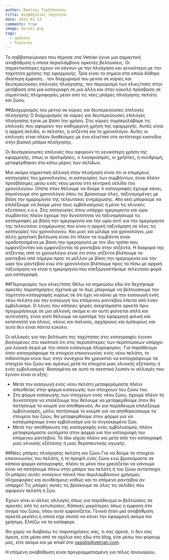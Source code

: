 ```yaml
---
author: Βασίλης Τερζόπουλος
title: Ανεβάζοντας ταχύτητα
date: 2015-01-13
comments: true
image: horse1.png
tags:
  - updates
  - features
---
```


Το σαββατοκύριακο που πέρασε στο Vetrian έγινε μια σημαντική αναβάθμιση η οποία περιελάμβανε αρκετές βελτιώσεις. Οι σημαντικότερες έχουν να κάνουν με την πλοήγηση και γενικότερα με την ταχύτητα χρήσης της εφαρμογής. Τρία είναι τα σημεία στα οποία δόθηκε ιδιαίτερη έμφαση... τον διαχωρισμό του μενού σε κύριες και δευτερεύουσες επιλογές πλοήγησης, τον περιορισμό των κλικς/ταπς στην μετάβαση από μια καταγραφή σε μια άλλη και στην εύκολη πρόσβαση σε σημαντικές πληροφορίες μέσα από τις νέες μπάρες πλοήγησης πελάτη και ζώου.

##Διαχωρισμός του μενού σε κύριες και δευτερεύουσες επιλογές πλοήγησης
Ο διαχωρισμός σε κύριες και δευτερεύουσες επιλογές πλοήγησης έγινε με βάση την χρήση. Στις κύριες συμπεριλάβαμε τις επιλογές που αφορούν την καθημερινή χρήση της εφαρμογής. Αυτές είναι η αρχική σελίδα, οι πελάτες, η ατζέντα και το χρονολόγιο. Αυτές οι επιλογές είναι πλέον διαθέσιμες με ένα κλικ/ταπ στο αντίστοιχο εικονίδιο στην βασική μπάρα πλοήγησης.

Οι δευτερεύουσες επιλογές που αφορούν τη γενικότερη χρήση της εφαρμογής, όπως  οι προτιμήσεις, ο λογαριασμός, οι χρήστες, η συνδρομή, μεταφέρθηκαν στο κάτω μέρος των σελίδων.

Μια ακόμα σημαντική αλλαγή στην πλοήγηση είναι ότι οι επιμέρους κατηγορίες του χρονολογίου, οι κατηγορίες των συμβάντων, είναι πλέον προσβάσιμες μέσω ενός νέου μενού στη κεντρική σελίδα του χρονολογίου. Οπότε όταν θέλουμε να δούμε τι καταγραφές έχουμε κάνει, πηγαίνουμε στο χρονολόγιο όπου τις βρίσκουμε όλες, ταξινομημένες με βάση την ημερομηνία της τελευταίας ενημέρωσης. Απο εκεί μπορούμε να επιλέξουμε να δούμε μόνο τους εμβολιασμούς ή μόνο τις κλινικές εξετάσεις κ.ο.κ. Στις κατηγορίες όπου υπάρχει ημερομηνία και ώρα συμβάντος πλέον έχουμε την δυνατότητα να ταξινομήσουμε τις καταγραφές με βάση την ημερομηνία και την ώρα αντί για την ημερομηνία της τελευταίας ενημέρωσης που είναι η αρχική ταξινόμηση σε όλες τις κατηγορίες του χρονολογίου. Και μιας και μιλάμε για χρονολόγιο, μια άλλη χρηστική βελτίωση είναι ότι πλέον τα συμβάντα είναι ομαδοποιημένα με βάση την ημερομηνία με τον ίδιο τρόπο που εμφανίζονταν και εμφανίζονται τα ραντεβού στην ατζέντα. Η διαφορά της ατζέντας από το χρονολόγιο είναι ότι στην ατζέντα βλέπουμε τα ραντεβού από σήμερα προς το μέλλον με βάση την ημερομηνία και την ώρα του ραντεβού ενώ στο χρονολόγιο βλέπουμε προς τα πίσω με αρχική ταξινόμηση να είναι η ημερομηνία που επεξεργαστήκαμε τελευταία φορά μια καταγραφή.


##Περιορισμός των κλικς/ταπς
Θέλω να σημειώσω εδώ ότι δεχτήκαμε αρκετές παρατηρήσεις σχετικά με το πως μπορούμε να βελτιώσουμε την ταχύτητα καταγραφής κυρίως σε ότι έχει να κάνει με την εισαγωγή ενός νέου πελάτη και την εισαγωγή του επόμενου ραντεβού έπειτα από έναν εμβολιασμό. Ο λόγος που κάποιες φορές σκεφτόμαστε αρκετά πριν προχωρήσουμε σε μια αλλαγή, ακόμα κι αν αυτή φαίνεται απλή και αυτονόητη, είναι γιατί θέλουμε να κρατάμε την εφαρμογή φιλική και κατανοητή για όλους, νέους και παλιούς, αρχάριους και έμπειρους και αυτό δεν είναι πάντα εύκολο.

Οι αλλαγές για την βελτίωση της ταχύτητας στις καταγραφές έγιναν βασισμένες στο σκεπτικό ότι στις περισσότερες των περιπτώσεων υπάρχει μια λογική σειρά με την οποία εισάγουμε πληροφορίες. Για παράδειγμα όταν καταγράφουμε τα στοιχεία επικοινωνίας ενός νέου πελάτη, το πιθανότερο είναι πως στην συνέχεια θα χρειαστεί να καταγράψουμε τα στοιχεία του ζώου και αμέσως μετά τα στοιχεία μιας κλινικής εξέτασης ή ενός εμβολιασμού. Βασισμένοι σε αυτό το σκεπτικό λοιπόν οι αλλαγές που έγιναν είναι οι εξής:

- Μετά την εισαγωγή ενός νέου πελάτη μεταφερόμαστε πλέον απευθείας στην φόρμα εισαγωγής των στοιχείων του ζώου του.
- Στη φόρμα εισαγωγής των στοιχείων ενός νέου ζώου, έχουμε πλέον τη δυνατότητα να επιλέξουμε που θέλουμε να μεταφερθούμε όταν θα πατήσουμε το κουμπί για αποθήκευση. Αν για παράδειγμα επιλέξουμε εμβολιασμός, μόλις πατήσουμε το κουμπί για να αποθηκεύσουμε τα στοιχεία του ζώου, θα μεταφερθούμε στην φόρμα για να καταγράψουμε έναν εμβολιασμό για το συγκεκριμένο ζώο.
- Μετά την αποθήκευση της καταγραφής ενός εμβολιασμού, πλέον μεταφερόμαστε αυτόματα στην φόρμα για την καταγραφή του επόμενου ραντεβού. Το ίδιο ισχύει πλέον και μετά από την καταγραφή μιας κλινικής εξέτασης ή μιας θεραπευτικής αγωγής.


##Νέες μπάρες πλοήγησης πελάτη και ζώου
Για να δούμε τα στοιχεία επικοινωνίας του πελάτη, ή το προφίλ ενός ζώου ενώ βρισκόμαστε σε κάποια φόρμα καταγραφής, πλέον το μόνο που χρειάζεται να κάνουμε είναι να πατήσουμε πάνω στην μπάρα του πελάτη ή του ζώου αντίστοιχα. Οι μπάρες αυτές ανοίγουν πάνελ που περιλαμβάνουν χρήσιμες πληροφορίες και συνδέσμους καθώς και το επόμενο ραντεβού αν υπάρχει! Τις μπάρες αυτές τις βρίσκουμε σε όλες τις σελίδες που αφορούν πελάτη ή ζώο.


Έχουν γίνει κι άλλες αλλαγές όπως για παράδειγμα οι βελτιώσεις σε αρκετές από τις εκτυπώσεις. Κάποιες μικρότερες όπως η έμφαση στο όνομα του ζώου, όπου αυτό εμφανίζεται. Γενικά ήταν μια αναβάθμιση αρκετά μεγάλη η οποία είχε σκοπό να κάνει την εφαρμογή ακόμα πιο χρήσιμη. Ελπίζω να τα κατάφερε.

Θα χαρώ να διαβάσω τις παρατηρήσεις σας, τι σας άρεσε, τι δεν σας άρεσε, είτε μέσα από τα σχόλια σας εδώ στο blog, είτε μέσω του φόρουμ μας, είτε ακόμα και με email στο vassilis@vetrian.com.

Η επόμενη αναβάθμιση είναι προγραμματισμένη για τέλος Ιανουαρίου.
